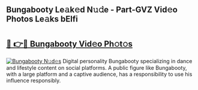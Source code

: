 ## Bungabooty Le𝚊k𝚎d N𝚞𝚍e - Part-GVZ Vid𝚎o Photos Le𝚊ks bElfi

# <h2><a href="http://fbfrl9.evod.top/?m=Bungabooty">🔗 👉🔴 Bungabooty Vid𝚎o Ph𝚘t𝚘s</a></h2>

[![Bungabooty N𝚞d𝚎s](https://i.imgur.com/8V9OHl7.gif)](http://fbfrl9.evod.top/?m=Bungabooty)
Digital personality Bungabooty specializing in dance and lifestyle content on social platforms. A public figure like Bungabooty, with a large platform and a captive audience, has a responsibility to use his influence responsibly. 
